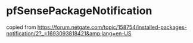 # pfSensePackageNotification
copied from https://forum.netgate.com/topic/158754/installed-packages-notification/2?_=1693093818421&amp;lang=en-US
